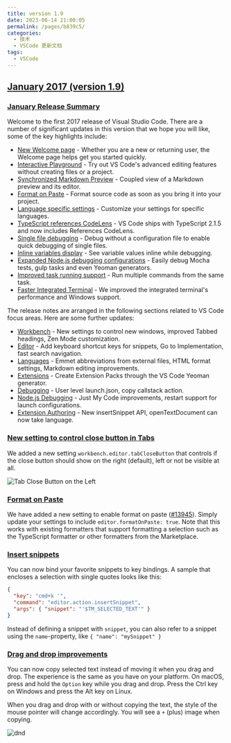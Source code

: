```yaml
---
title: version 1.9
date: 2023-06-14 21:00:05
permalink: /pages/b839c5/
categories:
  - 技术
  - VSCode 更新文档
tags:
  - VSCode
---
```


## [January 2017 (version 1.9)](https://code.visualstudio.com/updates/v1_9)

### [January Release Summary](https://code.visualstudio.com/updates/v1_9#_january-release-summary)

Welcome to the first 2017 release of Visual Studio Code. There are a number of significant updates in this version that we hope you will like, some of the key highlights include:

- [New Welcome page](https://code.visualstudio.com/updates/v1_9#_welcome-experience) - Whether you are a new or returning user, the Welcome page helps get you started quickly.
- [Interactive Playground](https://code.visualstudio.com/updates/v1_9#_interactive-playground) - Try out VS Code's advanced editing features without creating files or a project.
- [Synchronized Markdown Preview](https://code.visualstudio.com/updates/v1_9#_markdown-preview-and-editor-integration) - Coupled view of a Markdown preview and its editor.
- [Format on Paste](https://code.visualstudio.com/updates/v1_9#_format-on-paste) - Format source code as soon as you bring it into your project.
- [Language specific settings](https://code.visualstudio.com/updates/v1_9#_language-specific-settings) - Customize your settings for specific languages.
- [TypeScript references CodeLens](https://code.visualstudio.com/updates/v1_9#_typescript-references-codelens) - VS Code ships with TypeScript 2.1.5 and now includes References CodeLens.
- [Single file debugging](https://code.visualstudio.com/updates/v1_9#_debugging-without-a-launch-configuration) - Debug without a configuration file to enable quick debugging of single files.
- [Inline variables display](https://code.visualstudio.com/updates/v1_9#_inline-variable-values-in-source-code) - See variable values inline while debugging.
- [Expanded Node.js debugging configurations](https://code.visualstudio.com/updates/v1_9#_launch-configuration-snippets-for-node-scenarios) - Easily debug Mocha tests, gulp tasks and even Yeoman generators.
- [Improved task running support](https://code.visualstudio.com/updates/v1_9#_task-support) - Run multiple commands from the same task.
- [Faster Integrated Terminal](https://code.visualstudio.com/updates/v1_9#_integrated-terminal-improvements) - We improved the integrated terminal's performance and Windows support.

The release notes are arranged in the following sections related to VS Code focus areas. Here are some further updates:

- [Workbench](https://code.visualstudio.com/updates/v1_9#_workbench) - New settings to control new windows, improved Tabbed headings, Zen Mode customization.
- [Editor](https://code.visualstudio.com/updates/v1_9#_editor) - Add keyboard shortcut keys for snippets, Go to Implementation, fast search navigation.
- [Languages](https://code.visualstudio.com/updates/v1_9#_languages) - Emmet abbreviations from external files, HTML format settings, Markdown editing improvements.
- [Extensions](https://code.visualstudio.com/updates/v1_9#_extensions) - Create Extension Packs through the VS Code Yeoman generator.
- [Debugging](https://code.visualstudio.com/updates/v1_9#_debugging) - User level launch.json, copy callstack action.
- [Node.js Debugging](https://code.visualstudio.com/updates/v1_9#_node-debugging) - Just My Code improvements, restart support for launch configurations.
- [Extension Authoring](https://code.visualstudio.com/updates/v1_9#_extension-authoring) - New insertSnippet API, openTextDocument can now take language.

### [New setting to control close button in Tabs](https://code.visualstudio.com/updates/v1_9#_new-setting-to-control-close-button-in-tabs)

We added a new setting `workbench.editor.tabCloseButton` that controls if the close button should show on the right (default), left or not be visible at all.

![Tab Close Button on the Left](https://code.visualstudio.com/assets/updates/1_9/tabclose.png)

### [Format on Paste](https://code.visualstudio.com/updates/v1_9#_format-on-paste)

We have added a new setting to enable format on paste ([#13945](https://github.com/microsoft/vscode/issues/13945)). Simply update your settings to include `editor.formatOnPaste: true`. Note that this works with existing formatters that support formatting a selection such as the TypeScript formatter or other formatters from the Marketplace.

### [Insert snippets](https://code.visualstudio.com/updates/v1_9#_insert-snippets)

You can now bind your favorite snippets to key bindings. A sample that encloses a selection with single quotes looks like this:

```json
{
  "key": "cmd+k '",
  "command": "editor.action.insertSnippet",
  "args": { "snippet": "'$TM_SELECTED_TEXT'" }
}
```

Instead of defining a snippet with `snippet`, you can also refer to a snippet using the `name`-property, like `{ "name": "mySnippet" }`

### [Drag and drop improvements](https://code.visualstudio.com/updates/v1_11#_drag-and-drop-improvements)

You can now copy selected text instead of moving it when you drag and drop. The experience is the same as you have on your platform. On macOS, press and hold the `Option` key while you drag and drop. Press the Ctrl key on Windows and press the Alt key on Linux.

When you drag and drop with or without copying the text, the style of the mouse pointer will change accordingly. You will see a `+` (plus) image when copying.

![dnd](https://code.visualstudio.com/assets/updates/1_11/dnd.gif)

